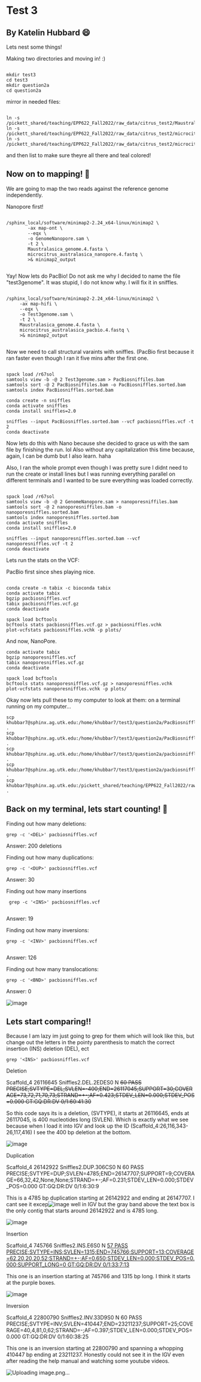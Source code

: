 # Test 3

## By Katelin Hubbard :smile:

Lets nest some things!

Making two directories and moving in! :)

```

mkdir test3
cd test3
mkdir question2a
cd question2a

```

mirror in needed files:

```

ln -s /pickett_shared/teaching/EPP622_Fall2022/raw_data/citrus_test2/Maustralasica_genome.4.fasta
ln -s /pickett_shared/teaching/EPP622_Fall2022/raw_data/citrus_test2/microcitrus_australasica_pacbio.4.fastq
ln -s /pickett_shared/teaching/EPP622_Fall2022/raw_data/citrus_test2/microcitrus_australasica_nanopore.4.fastq

```

and then list to make sure theyre all there and teal colored!


## Now on to mapping! 🥳


We are going to map the two reads against the reference genome independently. 

Nanopore first! 


```

/sphinx_local/software/minimap2-2.24_x64-linux/minimap2 \
        -ax map-ont \
        --eqx \
        -o GenomeNanopore.sam \
        -t 2 \
        Maustralasica_genome.4.fasta \
        microcitrus_australasica_nanopore.4.fastq \
        >& minimap2_output
        
   ```
   
   
   Yay! Now lets do PacBio! Do not ask me why I decided to name the file "test3genome". It was stupid, I do not know why. I will fix it in sniffles.
   
   
   ```
   
/sphinx_local/software/minimap2-2.24_x64-linux/minimap2 \
        -ax map-hifi \
        --eqx \
        -o Test3genome.sam \
        -t 2 \
        Maustralasica_genome.4.fasta \
        microcitrus_australasica_pacbio.4.fastq \
        >& minimap2_output
        
   ```
   
   
   Now we need to call structural varaints with sniffles. (PacBio first because it ran faster even though I ran it five mins after the first one.
   
   
   
   ```
   
   spack load /r67sol
   samtools view -b -@ 2 Test3genome.sam > PacBiosniffiles.bam
   samtools sort -@ 2 PacBiosniffiles.bam -o PacBiosniffles.sorted.bam
   samtools index PacBiosniffles.sorted.bam
   
   conda create -n sniffles
   conda activate sniffles
   conda install sniffles=2.0

   sniffles --input PacBiosniffles.sorted.bam --vcf pacbiosniffles.vcf -t 2
   conda deactivate
   
   ```
   
   
   Now lets do this with Nano because she decided to grace us with the sam file by finishing the run. lol Also without any capitalization this time because, again, I can be dumb but I also learn. haha
   
   Also, I ran the whole prompt even though I was pretty sure I didnt need to run the create or install lines but I was running everything parallel on different terminals and I wanted to be sure everything was loaded correctly. 
   
   
   ```
   
   spack load /r67sol
   samtools view -b -@ 2 GenomeNanopore.sam > nanoporesniffiles.bam
   samtools sort -@ 2 nanoporesniffiles.bam -o nanoporesniffles.sorted.bam
   samtools index nanoporesniffles.sorted.bam
   conda activate sniffles
   conda install sniffles=2.0

   sniffles --input nanoporesniffles.sorted.bam --vcf nanoporesniffles.vcf -t 2
   conda deactivate
   
   ```
   
   
   Lets run the stats on the VCF:
   
   PacBio first since shes playing nice.
   
   
   
   ```
   
   conda create -n tabix -c bioconda tabix 
   conda activate tabix
   bgzip pacbiosniffles.vcf
   tabix pacbiosniffles.vcf.gz
conda deactivate

spack load bcftools
bcftools stats pacbiosniffles.vcf.gz > pacbiosniffles.vchk
plot-vcfstats pacbiosniffles.vchk -p plots/

```

And now, NanoPore. 

   ```
   conda activate tabix
   bgzip nanoporesniffles.vcf
   tabix nanoporesniffles.vcf.gz
conda deactivate

spack load bcftools
bcftools stats nanoporesniffles.vcf.gz > nanoporesniffles.vchk
plot-vcfstats nanoporesniffles.vchk -p plots/

```

Okay now lets pull these to my computer to look at them:
on a terminal running on my computer...

```
scp khubbar7@sphinx.ag.utk.edu:/home/khubbar7/test3/question2a/PacBiosniffles.sorted.bam.bai .
scp khubbar7@sphinx.ag.utk.edu:/home/khubbar7/test3/question2a/PacBiosniffles.sorted.bam .
scp khubbar7@sphinx.ag.utk.edu:/home/khubbar7/test3/question2a/pacbiosniffles.vcf .
scp khubbar7@sphinx.ag.utk.edu:/home/khubbar7/test3/question2a/pacbiosniffles.vcf.gz.tbi .
scp khubbar7@sphinx.ag.utk.edu:/pickett_shared/teaching/EPP622_Fall2022/raw_data/citrus_test2/Maustralasica_genome.4.fasta .
```


## Back on my terminal, lets start counting! 🥳

Finding out how many deletions:

```
grep -c '<DEL>' pacbiosniffles.vcf
```

Answer: 200 deletions

Finding out how many duplications:

```
grep -c '<DUP>' pacbiosniffles.vcf
```
Answer: 30

Finding out how many insertions

```
 grep -c '<INS>' pacbiosniffles.vcf
 
```


Answer: 19

Finding out how many inversions:

```
grep -c '<INV>' pacbiosniffles.vcf
        
```

Answer: 126

Finding out how many translocations:

```
grep -c '<BND>' pacbiosniffles.vcf
```

Answer: 0

![image](https://user-images.githubusercontent.com/115577500/199860501-6a0fe358-953b-47f0-a548-6dcd25e8e26e.png)


## Lets start comparing!!

Because I am lazy im just going to grep for them which will look like this, but change out the letters in the pointy parenthesis to match the correct insertion (INS) deletion (DEL), ect

```
grep '<INS>' pacbiosniffles.vcf
```


Deletion

Scaffold_4      26116645        Sniffles2.DEL.2EDES0    N       <DEL>   60      PASS    PRECISE;SVTYPE=DEL;SVLEN=-400;END=26117045;SUPPORT=30;COVERAGE=73,72,71,70,73;STRAND=+-;AF=0.423;STDEV_LEN=0.000;STDEV_POS=0.000        GT:GQ:DR:DV     0/1:60:41:30
        
 So this code says its is a deletion, (SVTYPE), it starts at 26116645, ends at 26117045, is 400 nucleotides long (SVLEN). Which is exactly what we see because when I load it into IGV and look up the ID (Scaffold_4:26,116,343-26,117,416) I see the 400 bp deletion at the bottom. 
        
        
![image](https://user-images.githubusercontent.com/115577500/199862492-5c11419c-4c70-4313-ace1-70433f992dc6.png)

        

Duplication

Scaffold_4      26142922        Sniffles2.DUP.306CS0    N       <DUP>   60      PASS    PRECISE;SVTYPE=DUP;SVLEN=4785;END=26147707;SUPPORT=9;COVERAGE=66,32,42,None,None;STRAND=+-;AF=0.231;STDEV_LEN=0.000;STDEV_POS=0.000     GT:GQ:DR:DV     0/1:6:30:9

This is a 4785 bp duplication starting at 26142922 and ending at 26147707. I cant see it excep![image](https://user-images.githubusercontent.com/115577500/199865430-29c9a7ea-d3ba-486e-ab38-541ade2f2fb3.png) well in IGV but the gray band above the text box is the only contig that starts around 26142922 and is 4785 long.
        
![image](https://user-images.githubusercontent.com/115577500/199865985-8fab7d2a-8eae-4df6-851f-ce29283b4339.png)

Insertion
        
Scaffold_4      745766  Sniffles2.INS.E6S0      N       <INS>   57      PASS    PRECISE;SVTYPE=INS;SVLEN=1315;END=745766;SUPPORT=13;COVERAGE=62,20,20,20,52;STRAND=+-;AF=0.650;STDEV_LEN=0.000;STDEV_POS=0.000;SUPPORT_LONG=0   GT:GQ:DR:DV     0/1:33:7:13

This one is an insertion starting at 745766 and 1315 bp long. I think it starts at the purple boxes.
        
![image](https://user-images.githubusercontent.com/115577500/199866247-8513d17d-85fa-4799-8ab9-5cfd430dac38.png)

Inversion
        
Scaffold_4      22800790        Sniffles2.INV.33D9S0    N       <INV>   60      PASS    PRECISE;SVTYPE=INV;SVLEN=410447;END=23211237;SUPPORT=25;COVERAGE=40,4,81,0,62;STRAND=-;AF=0.397;STDEV_LEN=0.000;STDEV_POS=0.000 GT:GQ:DR:DV     0/1:60:38:25
        
This one is an inversion starting at 22800790 and spanning a whopping 410447 bp ending at 23211237. Honestly could not see it in the IGV even after reading the help manual and watching some youtube videos. 
        
![Uploading image.png…]()

        







   
   
